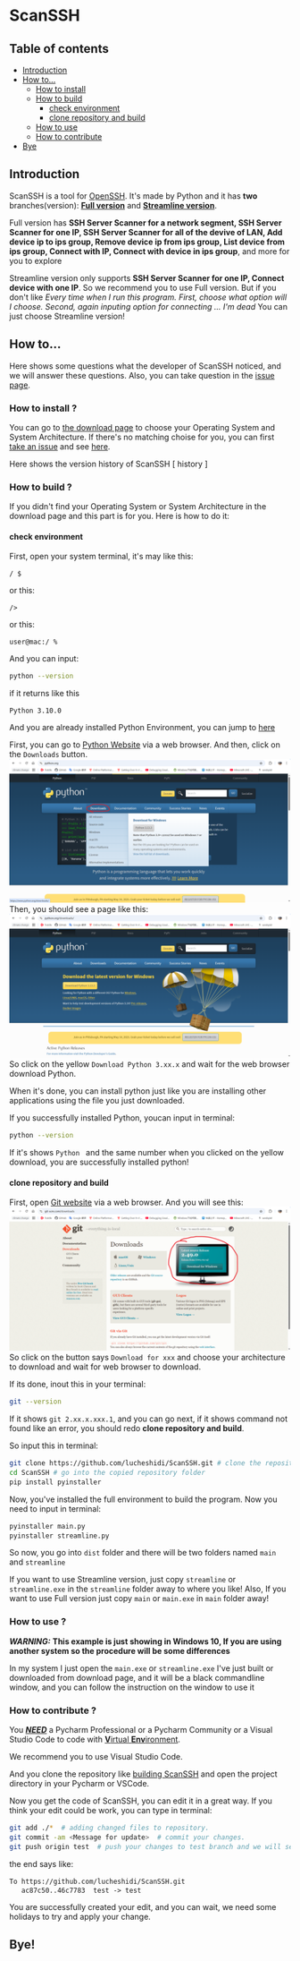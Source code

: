# ScanSSH

## Table of contents
- [Introduction](#introduction)
- [How to...](#how-to)
  - [How to install](#how-to-install-)
  - [How to build](#how-to-build-)
    - [check environment](#check-environment)
    - [clone repository and build](#clone-repository-and-build)
  - [How to use](#how-to-use-)
  - [How to contribute](#how-to-contribute-)
- [Bye](#bye)


## Introduction
ScanSSH is a tool for [OpenSSH](https://github.com/openssh/openssh-portable). It's made by Python and it has **two** branches(version): [**Full version**](FULL.md) and [**Streamline version**](STREAMLINE.md).

Full version has **SSH Server Scanner for a network segment, SSH Server Scanner for one IP, SSH Server Scanner for all of the devive of LAN, Add device ip to ips group, Remove device ip from ips group, List device from ips group, Connect with IP, Connect with device in ips group**, and more for you to explore

Streamline version only supports **SSH Server Scanner for one IP, Connect device with one IP**. So we recommend you to use Full version. But if you don't like *Every time when I run this program. First, choose what option will I choose. Second, again inputing option for connecting ... I'm dead* You can just choose Streamline version!


## How to...
Here shows some questions what the developer of ScanSSH noticed, and we will answer these questions. Also, you can take question in the [issue page](https://github.com/lucheshidi/ScanSSH/issues).

### How to install ?
You can go to [the download page](https://github.com/lucheshidi/ScanSSH/releases) to choose your Operating System and System Architecture. If there's no matching choise for you, you can first [take an issue](https://github.com/lucheshidi/ScanSSH/issues) and see [here](#how-to-build).

Here shows the version history of ScanSSH
[ history ]

### How to build ?
If you didn't find your Operating System or System Architecture in the download page and this part is for you. Here is how to do it:

#### check environment
First, open your system terminal, it's may like this:
```terminal
/ $ 
```
or this:
```terminal
/> 
```
or this:
```terminal
user@mac:/ % 
```

And you can input:
```bash
python --version
```
if it returns like this
```output
Python 3.10.0

```
And you are already installed Python Environment, you can jump to [here](#clone-repository-and-build)

First, you can go to [Python Website](python.org) via a web browser.
And then, click on the `Downloads` button.
![Example python website](image.png)
Then, you should see a page like this:
![Example download page](image-1.png)
So click on the yellow `Download Python 3.xx.x` and wait for the web browser download Python.

When it's done, you can install python just like you are installing other applications using the file you just downloaded.

If you successfully installed Python, youcan input in terminal:
```bash
python --version
```
If it's shows `Python ` and the same number when you clicked on the yellow download, you are successfully installed python!


#### clone repository and build
First, open [Git website](https://git-scm.com/downloads) via a web browser.
And you will see this:
![Git download page](image-2.png)
So click on the button says `Download for xxx` and choose your architecture to download and wait for web browser to download.

If its done, inout this in your terminal:
```bash
git --version
```
If it shows `git 2.xx.x.xxx.1`, and you can go next, if it shows command not found like an error, you should redo **clone repository and build**.

So input this in terminal:
```bash
git clone https://github.com/lucheshidi/ScanSSH.git # clone the repository of the codes
cd ScanSSH # go into the copied repository folder
pip install pyinstaller
```
Now, you've installed the full environment to build the program. Now you need to input in terminal:
```bash
pyinstaller main.py
pyinstaller streamline.py
```
So now, you go into `dist` folder and there will be two folders named `main` and `streamline`

If you want to use Streamline version, just copy `streamline` or `streamline.exe` in the `streamline` folder away to where you like!
Also, If you want to use Full version just copy `main` or `main.exe` in `main` folder away!


### How to use ?
***WARNING:*** **This example is just showing in Windows 10, If you are using another system so the procedure will be some differences**

In my system I just open the `main.exe` or `streamline.exe` I've just built or downloaded from download page, and it will be a black commandline window, and you can follow the instruction on the window to use it


### How to contribute ?
You <u>***NEED***</u> a Pycharm Professional or a Pycharm Community or a Visual Studio Code to code with [**V**irtual **Env**ironment](https://docs.python.org/3/library/venv.html).

We recommend you to use Visual Studio Code.

And you clone the repository like [building ScanSSH](#how-to-build-) and open the project directory in your Pycharm or VSCode.

Now you get the code of ScanSSH, you can edit it in a great way. If you think your edit could be work, you can type in terminal:
```bash
git add ./*  # adding changed files to repository.
git commit -am <Message for update>  # commit your changes.
git push origin test  # push your changes to test branch and we will see is it really available.
```
the end says like:
```output
To https://github.com/lucheshidi/ScanSSH.git
   ac87c50..46c7783  test -> test
```
You are successfully created your edit, and you can wait, we need some holidays to try and apply your change.


## Bye!